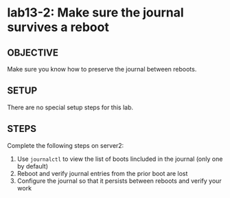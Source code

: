 # lab13-2: Make sure the journal survives a reboot
## OBJECTIVE

Make sure you know how to preserve the journal between reboots.

## SETUP

There are no special setup steps for this lab.

## STEPS
Complete the following steps on server2:
1.  Use ```journalctl``` to view the list of boots lincluded in the journal (only one by default)
1.  Reboot and verify journal entries from the prior boot are lost
1.  Configure the journal so that it persists between reboots and verify your work
